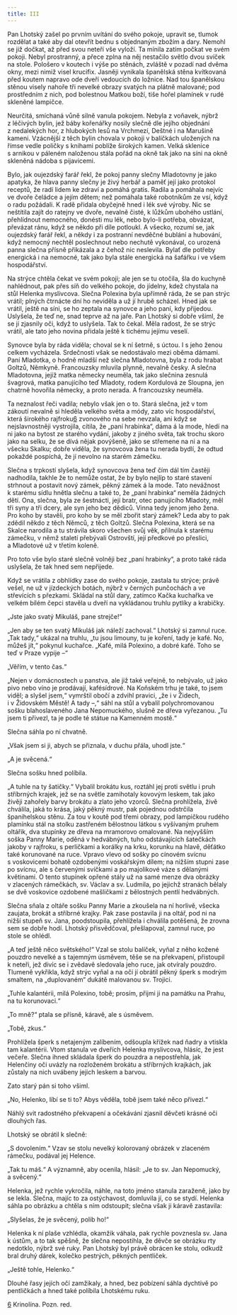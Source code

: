 ```yaml
---
title: III
---
```


Pan Lhotský zašel po prvním uvítání do svého pokoje, upravit se, tlumok rozdělat a také aby dal otevřít bednu s objednaným zbožím a dary. Nemohl se již dočkat, až před svou neteří vše vyloží. Ta mínila zatím počkat ve svém pokoji. Nebyl prostranný, a přece zplna na něj nestačilo světlo dvou svíček na stole. Pološero v koutech i výše po stěnách, zvláště v pozadí nad dvěma okny, mezi nimiž visel krucifix. Jasněji vynikala španělská stěna kvítkovaná před koutem napravo ode dveří vedoucích do ložnice. Nad tou španělskou stěnou visely nahoře tři nevelké obrazy svatých na plátně malované; pod prostředním z nich, pod bolestnou Matkou boží, tiše hořel plamínek v rudé skleněné lampičce.

Neurčitá, smíchaná vůně silně vanula pokojem. Nebyla z voňavek, nýbrž z léčivých bylin, jež báby kořenářky nosily slečně dle jejího objednání z nedalekých hor, z hlubokých lesů na Vrchmezí, Deštné i na Marušině kameni. Vzácnější z těch bylin chovala v pokoji v balíčkách uložených na římse vedle poličky s knihami poblíže širokých kamen. Velká sklenice s arnikou v páleném naloženou stála pořád na okně tak jako na síni na okně skleněná nádoba s pijavicemi.

Bylo, jak oujezdský farář řekl, že pokoj panny slečny Mladotovny je jako apatyka, že hlava panny slečny je živý herbář a paměť její jako protokol receptů, že radí lidem ke zdraví a pomáhá gratis. Radila a pomáhala nejvíc ve dvoře čeládce a jejím dětem; než pomáhala také robotníkům ze vsí, když o radu požádali. K radě přidala obyčejně hned i lék své výroby. Nic se neštítila zajít do ratejny ve dvoře, nevalně čisté, k lůžkům ubohého ustlání, přehlídnout nemocného, donésti mu lék, nebo bylo-li potřeba, obvázat, převázat ránu, když se někdo při díle potloukl. A všecko, rozumí se, jak oujezdský farář řekl, a někdy i za postranní nevděčné bublání a hubování, když nemocný nechtěl poslechnout nebo nechutě vykonával, co urozená panna slečna přísně přikázala a z čehož nic neslevila. Bylať dle potřeby energická i na nemocné, tak jako byla stále energická na šafářku i ve všem hospodářství.

Na strýce chtěla čekat ve svém pokoji; ale jen se tu otočila, šla do kuchyně nahlédnout, pak přes síň do velkého pokoje, do jídelny, kdež chystala na stůl Helenka myslivcova. Slečna Polexina byla upřímně ráda, že se pan strýc vrátil; plných čtrnácte dní ho neviděla a už jí hrubě scházel. Hned jak se vrátil, ještě na síni, se ho zeptala na synovce a jeho paní, kdy přijedou. Uslyšela, že teď ne, snad teprve až na jaře. Pan Lhotský si dobře všiml, že se jí zjasnily oči, když to uslyšela. Tak to čekal. Měla radost, že se strýc vrátil, ale tato jeho novina přidala ještě k tichému jejímu veselí.

Synovce byla by ráda viděla; choval se k ní šetrně, s úctou. I s jeho ženou celkem vycházela. Srdečnosti však se nedostávalo mezi oběma dámami. Paní Mladotka, o hodně mladší než slečna Mladotovna, byla z rodu hrabat Goltzů, Němkyně. Francouzsky mluvila plynně, nevalně česky. A slečna Mladotovna, jejíž matka německy neuměla, tak jako slečnina zesnulá švagrová, matka panujícího teď Mladoty, rodem Kordulová ze Sloupna, jen chatrně hovořila německy, a proto nerada. A francouzsky neuměla.

Ta neznalost řeči vadila; nebylo však jen o to. Stará slečna, jež v tom zákoutí nevalně si hleděla velkého světa a módy, zato víc hospodářství, která širokého rajfroku[6](#footnote-30240-6) zvonového na sebe nevzala, ani když se nejslavnostněji vystrojila, cítila, že „paní hrabinka“, dáma á la mode, hledí na ni jako na bytost ze starého vydání, jakoby z jiného světa, tak trochu skoro jako na selku, že se dívá nějak povýšeně, jako se střemene na ni a na všecku Skalku; dobře viděla, že synovcova žena tu nerada bydlí, že odtud pokaždé pospíchá, že jí nevolno na starém zámečku.

Slečna s trpkostí slyšela, když synovcova žena teď čím dál tím častěji nadhodila, takhle že to nemůže ostat, že by bylo nejlíp to staré stavení strhnout a postavit nový zámek, pěkný zámek á la mode. Tato nevážnost k starému sídlu hnětla slečnu a také to, že „paní hrabinka“ neměla žádných dětí. Ona, slečna, byla ze šestnácti, její bratr, otec panujícího Mladoty, měl tři syny a tři dcery, ale syn jeho bez dědiců. Vinna tedy jenom jeho žena. Pro koho by stavěli, pro koho by se měl zbořit starý zámek? Leda aby to pak zdědil někdo z těch Němců, z těch Goltzů. Slečna Polexina, která se na Skalce narodila a tu strávila skoro všechen svůj věk, přilnula k starému zámečku, v němž staletí přebývali Ostrovští, její předkové po přeslici, a Mladotové už v třetím koleně.

Pro toto vše bylo staré slečně volněji bez „paní hrabinky“, a proto také ráda uslyšela, že tak hned sem nepřijede.

Když se vrátila z obhlídky zase do svého pokoje, zastala tu strýce; právě vešel, ne už v jízdeckých botách, nýbrž v černých punčochách a ve střevících s přezkami. Skládal na stůl dary, zatímco Kačka kuchařka ve velkém bílém čepci stavěla u dveří na vykládanou truhlu pytlíky a krabičky.

„Jste jako svatý Mikuláš, pane strejče!“

„Jen aby se ten svatý Mikuláš jak náleží zachoval.“ Lhotský si zamnul ruce. „Tak tady,“ ukázal na truhlu, „tu jsou limouny, tu je koření, tady je kafé. No, můžeš jít,“ pokynul kuchařce. „Kafé, milá Polexino, a dobré kafé. Toho se teď v Praze vypije –“

„Věřím, v tento čas.“

„Nejen v domácnostech u panstva, ale již také veřejně, to nebývalo, už jako pivo nebo víno je prodávají, kafésídrové. Na Koňském trhu je také, to jsem viděl; a slyšel jsem,“ vymrštil obočí a zdvihl pravici, „že i v Židech, i v Židovském Městě! A tady –,“ sáhl na stůl a vybalil polychromovanou sošku blahoslaveného Jana Nepomuckého, slušně ze dřeva vyřezanou. „Tu jsem ti přivezl, ta je podle té státue na Kamenném mostě.“

Slečna sáhla po ní chvatně.

„Však jsem si ji, abych se přiznala, v duchu přála, uhodl jste.“

„A je svěcená.“

Slečna sošku hned políbila.

„A tuhle na ty šatičky.“ Vybalil brokátu kus, roztáhl jej proti světlu i pruh stříbrných krajek, jež se na světle zamihotaly kovovým leskem, tak jako živěji zahořely barvy brokátu a zlato jeho vzorců. Slečna prohlížela, živě chválila, jaká to krása, jaký pěkný mustr, pak pojednou odstrčila španihelskou stěnu. Za tou v koutě pod třemi obrazy, pod lampičkou rudého plamínku stál na stolku zastřeném bělostnou látkou s vyšívaným pruhem oltářik, dva stupínky ze dřeva na mramorovo omalované. Na nejvyšším soška Panny Marie, oděná v hedvábných, tuho odstávajících šatečkách jakoby v rajfroku, s perličkami a korálky na krku, korunku na hlavě, děťátko také korunované na ruce. Vpravo vlevo od sošky po cínovém svícnu s voskovicemi bohatě ozdobenými voskářským dílem; na nižším stupni zase po svícnu, ale s červenými svíčkami a po majolikové váze s dělanými květinami. O tento stupínek opřené stály už na samé menze dva obrázky v zlacených rámečkách, sv. Václav a sv. Ludmila, po jejichž stranách bělaly se dvě voskovice ozdobené mašličkami z bělostných pentlí hedvábných.

Slečna sňala z oltáře sošku Panny Marie a zkoušela na ní horlivě, všecka zaujata, brokát a stříbrné krajky. Pak zase postavila ji na oltář, pod ni na nižší stupeň sv. Jana, poodstoupila, přehlížela i chválila potěšená, že zrovna sem se dobře hodí. Lhotský přisvědčoval, přešlapoval, zamnul ruce, po stole se ohlédl.

„A teď ještě něco světského!“ Vzal se stolu balíček, vyňal z něho kožené pouzdro nevelké a s tajemným úsměvem, těše se na překvapení, přistoupil k neteři, jež divíc se i zvědavě sledovala jeho ruce, jak otvíraly pouzdro. Tlumeně vykřikla, když strýc vyňal a na oči jí obrátil pěkný šperk s modrým smaltem, na „duplovaném“ dukátě malovanou sv. Trojici.

„Tuhle kalantérii, milá Polexino, tobě; prosím, přijmi ji na památku na Prahu, na tu korunovaci.“

„To mně?“ ptala se přísně, káravě, ale s úsměvem.

„Tobě, zkus.“

Prohlížela šperk s netajeným zalíbením, odšoupla křížek nad ňadry a vtiskla tam kalantérii. Vtom stanula ve dveřích Helenka myslivcova, hlásíc, že jest večeře. Slečna ihned skládala šperk do pouzdra a nepostřehla, jak Helenčiny oči uvázly na rozloženém brokátu a stříbrných krajkách, jak zůstaly na nich uvábeny jejich leskem a barvou.

Zato starý pán si toho všiml.

„No, Helenko, líbí se ti to? Abys věděla, tobě jsem také něco přivezl.“

Náhlý svit radostného překvapení a očekávání zjasnil děvčeti krásné oči dlouhých řas.

Lhotský se obrátil k slečně:

„S dovolením.“ Vzav se stolu nevelký kolorovaný obrázek v zlaceném rámečku, podával jej Helence.

„Tak tu máš.“ A významně, aby ocenila, hlásil: „Je to sv. Jan Nepomucký, a svěcený.“

Helenka, jež rychle vykročila, náhle, na toto jméno stanula zaraženě, jako by se lekla. Slečna, majíc to za ostýchavost, domluvila jí, co se stydí. Helenka sáhla po obrázku a chtěla s ním odstoupit; slečna však ji káravě zastavila:

„Slyšelas, že je svěcený, polib ho!“

Helenka k ní plaše vzhlédla, okamžik váhala, pak rychle povznesla sv. Jana k ústům, a to tak spěšně, že slečna nepostihla, že děvče se obrázku rty nedotklo, nýbrž své ruky. Pan Lhotský byl právě obrácen ke stolu, odkudž bral druhý dárek, kolečko pestrých, pěkných pentliček.

„Ještě tohle, Helenko.“

Dlouhé řasy jejích očí zamžikaly, a hned, bez pobízení sáhla dychtivě po pentličkách a hned také políbila Lhotskému ruku.

[6](#footnote-30240-6-backlink) Krinolína. Pozn. red.
